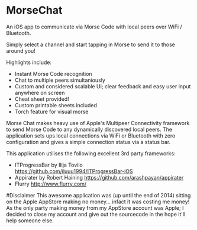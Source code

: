 # MorseChat
An iOS app to communicate via Morse Code with local peers over WiFi / Bluetooth.

Simply select a channel and start tapping in Morse to send it to those around you!

Highlights include:
- Instant Morse Code recognition
- Chat to multiple peers simultaniously
- Custom and considered scalable UI; clear feedback and easy user input anywhere on screen
- Cheat sheet provided!
- Custom printable sheets included
- Torch feature for visual morse

Morse Chat makes heavy use of Apple's Multipeer Connectivity framework to send Morse Code to any dynamically discovered local peers.
The application sets ups local connections via WiFi or Bluetooth with zero configuration and gives a simple connection status via a status bar.

This application utilises the following excellent 3rd party frameworks:
- ITProgressBar by Ilija Tovilo https://github.com/iluuu1994/ITProgressBar-iOS
- Appirater by Robert Haining https://github.com/arashpayan/appirater
- Flurry http://www.flurry.com/

#Disclaimer
This awesome application was (up until the end of 2014) sitting on the Apple AppStore making no money... infact it was costing me money! 
As the only party making money from my AppStore account was Apple; I decided to close my account and give out the sourcecode in the hope it'll help someone else.
